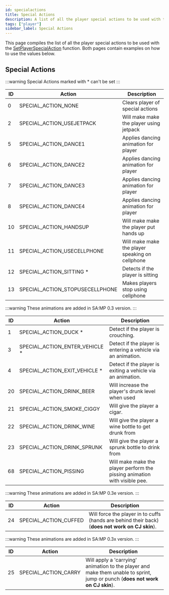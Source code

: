 ```yaml
---
id: specialactions
title: Special Actions
description: A list of all the player special actions to be used with the [SetPlayerSpecialAction](../functions/SetPlayerSpecialAction.md) function.
tags: ["player"]
sidebar_label: Special Actions
---
```


This page compiles the list of all the player special actions to be used with the [SetPlayerSpecialAction](../functions/SetPlayerSpecialAction.md) function. Both pages contain examples on how to use the values below.

## Special Actions

:::warning
Special Actions marked with * can't be set
:::

|ID|Action|Description|
|--- |--- |--- |
|0|SPECIAL_ACTION_NONE|Clears player of special actions|
|2|SPECIAL_ACTION_USEJETPACK|Will make make the player using jetpack|
|5|SPECIAL_ACTION_DANCE1|Applies dancing animation for player|
|6|SPECIAL_ACTION_DANCE2|Applies dancing animation for player|
|7|SPECIAL_ACTION_DANCE3|Applies dancing animation for player|
|8|SPECIAL_ACTION_DANCE4|Applies dancing animation for player|
|10|SPECIAL_ACTION_HANDSUP|Will make make the player put hands up|
|11|SPECIAL_ACTION_USECELLPHONE|Will make make the player speaking on cellphone|
|12|SPECIAL_ACTION_SITTING *|Detects if the player is sitting|
|13|SPECIAL_ACTION_STOPUSECELLPHONE|Makes players stop using cellphone|

:::warning
These animations are added in SA:MP 0.3 version.
:::

|ID|Action|Description|
|--- |--- |--- |
|1|SPECIAL_ACTION_DUCK *| Detect if the player is crouching.|
|3|SPECIAL_ACTION_ENTER_VEHICLE *|Detect if the player is entering a vehicle via an animation.|
|4|SPECIAL_ACTION_EXIT_VEHICLE *|Detect if the player is exiting a vehicle via an animation.|
|20|SPECIAL_ACTION_DRINK_BEER|Will increase the player's drunk level when used|
|21|SPECIAL_ACTION_SMOKE_CIGGY|Will give the player a cigar.|
|22|SPECIAL_ACTION_DRINK_WINE|Will give the player a wine bottle to get drunk from|
|23|SPECIAL_ACTION_DRINK_SPRUNK|Will give the player a sprunk bottle to drink from|
|68|SPECIAL_ACTION_PISSING|Will make make the player perform the pissing animation with visible pee.|

:::warning
These animations are added in SA:MP 0.3e version.
:::

|ID|Action|Description|
|--- |--- |--- |
|24|SPECIAL_ACTION_CUFFED|Will force the player in to cuffs (hands are behind their back) (**does not work on CJ skin**).|

:::warning
These animations are added in SA:MP 0.3x version.
:::

|ID|Action|Description|
|--- |--- |--- |
|25|SPECIAL_ACTION_CARRY|Will apply a 'carrying' animation to the player and make them unable to sprint, jump or punch (**does not work on CJ skin**).|